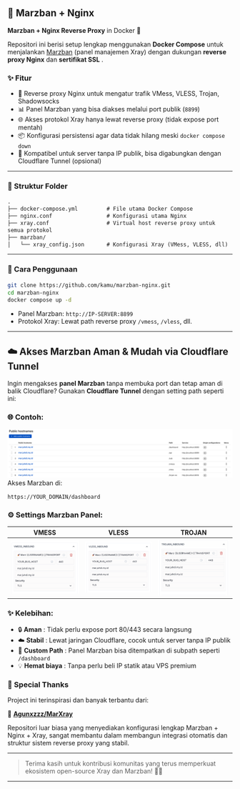 ## 🧩 Marzban + Nginx

**Marzban + Nginx Reverse Proxy** in Docker 🐳

Repositori ini berisi setup lengkap menggunakan **Docker Compose** untuk menjalankan [Marzban](https://github.com/Gozargah/Marzban) (panel manajemen Xray) dengan dukungan **reverse proxy Nginx** dan  **sertifikat SSL** .

### ✨ Fitur

* 🔐 Reverse proxy Nginx untuk mengatur trafik VMess, VLESS, Trojan, Shadowsocks
* 📊 Panel Marzban yang bisa diakses melalui port publik (`8899`)
* 🌐 Akses protokol Xray hanya lewat reverse proxy (tidak expose port mentah)
* 📦 Konfigurasi persistensi agar data tidak hilang meski `docker compose down`
* 🔧 Kompatibel untuk server tanpa IP publik, bisa digabungkan dengan Cloudflare Tunnel (opsional)

---

### 📁 Struktur Folder

```
.
├── docker-compose.yml         # File utama Docker Compose
├── nginx.conf                 # Konfigurasi utama Nginx
├── xray.conf                  # Virtual host reverse proxy untuk semua protokol
├── marzban/      
│   └── xray_config.json       # Konfigurasi Xray (VMess, VLESS, dll)
```

---

### 🚀 Cara Penggunaan

```bash
git clone https://github.com/kamu/marzban-nginx.git
cd marzban-nginx
docker compose up -d
```

* Panel Marzban: `http://IP-SERVER:8899`
* Protokol Xray: Lewat path reverse proxy `/vmess`, `/vless`, dll.

---

## ☁️ Akses Marzban Aman & Mudah via Cloudflare Tunnel

Ingin mengakses **panel Marzban** tanpa membuka port dan tetap aman di balik Cloudflare? Gunakan **Cloudflare Tunnel** dengan setting path seperti ini:

### 🌐 Contoh:

![1750771085975](image/readme/1750771085975.png)
Akses Marzban di:

```
https://YOUR_DOMAIN/dashboard
```

### ⚙️ Settings Marzban Panel:

| VMESS                                          | VLESS                                          | TROJAN                                         |
| ---------------------------------------------- | ---------------------------------------------- | ---------------------------------------------- |
| ![1750772197165](image/readme/1750772197165.png) | ![1750772223378](image/readme/1750772223378.png) | ![1750772237817](image/readme/1750772237817.png) |

### ✨ Kelebihan:

* 🔒  **Aman** : Tidak perlu expose port 80/443 secara langsung
* ☁️  **Stabil** : Lewat jaringan Cloudflare, cocok untuk server tanpa IP publik
* 🎯  **Custom Path** : Panel Marzban bisa ditempatkan di subpath seperti `/dashboard`
* 💡  **Hemat biaya** : Tanpa perlu beli IP statik atau VPS premium

### 🙏 Special Thanks

Project ini terinspirasi dan banyak terbantu dari:

🔗 **[Agunxzzz/MarXray](https://github.com/Agunxzzz/MarXray/tree/main)**

Repositori luar biasa yang menyediakan konfigurasi lengkap Marzban + Nginx + Xray, sangat membantu dalam membangun integrasi otomatis dan struktur sistem reverse proxy yang stabil.

---

> Terima kasih untuk kontribusi komunitas yang terus memperkuat ekosistem open-source Xray dan Marzban! 💪🚀

---
